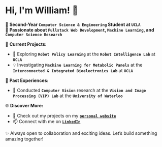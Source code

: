 
# Hi, I'm William! 👋

🌟 **Second-Year `Computer Science & Engineering` Student at `UCLA`**  
🚀 **Passionate about `Fullstack Web Development`, `Machine Learning`, and `Computer Science Research`**  

🔬 **Current Projects:**  
- 🧠 Exploring **`Robot Policy Learning`** at the **`Robot Intelligence Lab`** at **`UCLA`**  
- 💡 Investigating **`Machine Learning for Metabolic Panels`** at the **`Interconnected & Integrated Bioelectronics Lab`** at **`UCLA`**  

📸 **Past Experiences:**  
- 🔭 Conducted **`Computer Vision`** research at the **`Vision and Image Processing (VIP) Lab`** at the **`University of Waterloo`**  

🌐 **Discover More:**  
- 📂 Check out my projects on my [**`personal website`**](https://willjianger9.github.io/)  
- 📫 Connect with me on [**`LinkedIn`**](https://linkedin.com/in/williamjiang)  

✨ Always open to collaboration and exciting ideas. Let’s build something amazing together!



<!--
**Willjianger9/Willjianger9** is a ✨ _special_ ✨ repository because its `README.md` (this file) appears on your GitHub profile.

Here are some ideas to get you started:

- 🔭 I’m currently working on ...
- 🌱 I’m currently learning ...
- 👯 I’m looking to collaborate on ...
- 🤔 I’m looking for help with ...
- 💬 Ask me about ...
- 📫 How to reach me: ...
- 😄 Pronouns: ...
- ⚡ Fun fact: ...
-->
